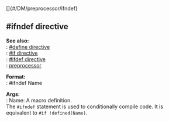 []{#/DM/preprocessor/ifndef}    
## #ifndef directive    
**See also:**    
:   [#define directive](/ref/DM/preprocessor/define.md)    
:   [#if directive](/ref/DM/preprocessor/if.md)    
:   [#ifdef directive](/ref/DM/preprocessor/ifdef.md)    
:   [preprocessor](/ref/DM/preprocessor.md)    
<!-- -->    
**Format:**    
:   #ifndef Name    
<!-- -->    
**Args:**    
:   Name: A macro definition.    
The `#ifndef` statement is used to conditionally compile code. It is    
equivalent to `#if !defined(Name)`.  